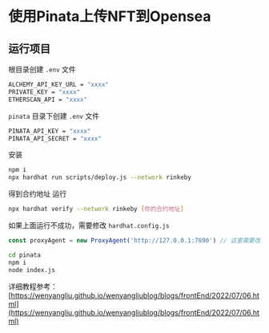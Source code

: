 # 使用Pinata上传NFT到Opensea

## 运行项目
根目录创建 `.env` 文件
```sh
ALCHEMY_API_KEY_URL = "xxxx"
PRIVATE_KEY = "xxxx"
ETHERSCAN_API = "xxxx"
```
`pinata` 目录下创建 `.env` 文件
```sh
PINATA_API_KEY = "xxxx"
PINATA_API_SECRET = "xxxx"
```

安装
```sh
npm i
npx hardhat run scripts/deploy.js --network rinkeby
```
得到合约地址
运行
```sh
npx hardhat verify --network rinkeby [你的合约地址]
```

如果上面运行不成功，需要修改 `hardhat.config.js`
```js
const proxyAgent = new ProxyAgent('http://127.0.0.1:7890') // 这里需要改成你的代理地址
```

```sh
cd pinata
npm i
node index.js
```

详细教程参考：
[https://wenyangliu.github.io/wenyangliublog/blogs/frontEnd/2022/07/06.html](https://wenyangliu.github.io/wenyangliublog/blogs/frontEnd/2022/07/06.html)
